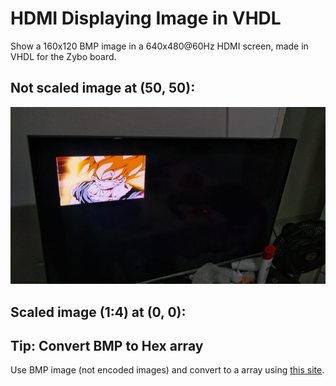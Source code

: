 # HDMI Displaying Image in VHDL
Show a 160x120 BMP image in a 640x480@60Hz HDMI screen, made in VHDL for the Zybo board.

## Not scaled image at (50, 50):

![image](https://github.com/botelhocpp/hdmi_display_image_vhdl/blob/main/imgs/goku_non_scaled.jpg)

## Scaled image (1:4) at (0, 0):

## Tip: Convert BMP to Hex array
Use BMP image (not encoded images) and convert to a array using [this site](https://onlinetools.com/image/convert-image-to-hex-codes).
